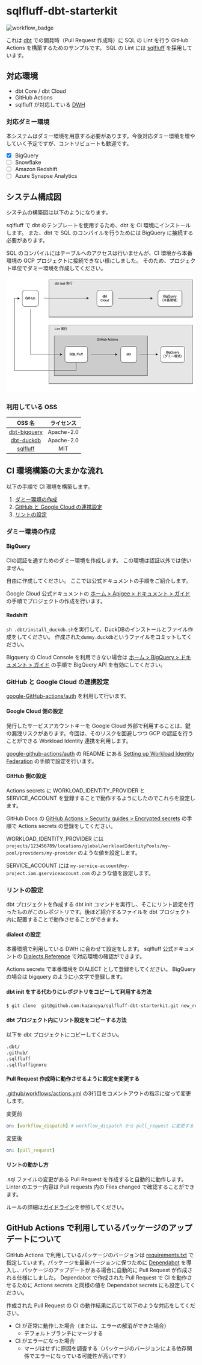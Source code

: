 # sqlfluff-dbt-starterkit
![workflow_badge](https://github.com/kazaneya/sqlfluff-dbt-starterkit/actions/workflows/actions.yml/badge.svg)

これは [dbt](https://docs.getdbt.com/docs/introduction) での開発時（Pull Request 作成時）に SQL の Lint を行う GitHub Actions を構築するためのサンプルです。
SQL の Lint には [sqlfluff](https://docs.sqlfluff.com/en/stable/) を採用しています。

## 対応環境
- dbt Core / dbt Cloud
- GitHub Actions
- sqlfluff が対応している [DWH](https://docs.sqlfluff.com/en/stable/dialects.html)

### 対応ダミー環境
本システムはダミー環境を用意する必要があります。今後対応ダミー環境を増やしていく予定ですが、コントリビュートも歓迎です。
- [x] BigQuery
- [ ] Snowflake
- [ ] Amazon Redshift
- [ ] Azure Synapse Analytics

## システム構成図
システムの構築図は以下のようになります。

sqlfluff で dbt のテンプレートを使用するため、dbt を CI 環境にインストールします。
また、dbt で SQL のコンパイルを行うためには BigQuery に接続する必要があります。

SQL のコンパイルにはテーブルへのアクセスは行いませんが、CI 環境から本番環境の GCP プロジェクトに接続できない様にしました。
そのため、プロジェクト単位でダミー環境を作成してください。

![diagram](docs/images/system_diagram.png)

### 利用している OSS
| OSS 名 | ライセンス |
| :-: | :-: |
| [dbt-bigquery](https://github.com/dbt-labs/dbt-bigquery) | Apache-2.0 |
| [dbt-duckdb](https://github.com/duckdb/dbt-duckdb) | Apache-2.0 |
| [sqlfluff](https://github.com/sqlfluff/sqlfluff) | MIT |

## CI 環境構築の大まかな流れ
以下の手順で CI 環境を構築します。
1. [ダミー環境の作成](#ダミー環境の作成)
2. [GitHub と Google Cloud の連携設定](#github-と-google-cloud-の連携設定)
3. [リントの設定](#リントの設定)

### ダミー環境の作成

#### BigQuery
CIの認証を通すためのダミー環境を作成します。
この環境は認証以外では使いません。

自由に作成してください。
ここでは公式ドキュメントの手順をご紹介します。

Google Cloud 公式ドキュメントの [ホーム > Apigee  > ドキュメント  > ガイド](https://cloud.google.com/apigee/docs/hybrid/v1.2/precog-gcpproject?hl=ja) の手順でプロジェクトの作成を行います。

#### Redshift
`sh .dbt/install_duckdb.sh`を実行して、DuckDBのインストールとファイル作成をしてください。
作成された`dummy.duckdb`というファイルをコミットしてください。

Bigquery の Cloud Console を利用できない場合は [ホーム > BigQuery > ドキュメント > ガイド](https://cloud.google.com/bigquery/docs/bigquery-web-ui?hl=ja) の手順で BigQuery API を有効にしてください。

### GitHub と Google Cloud の連携設定
[google-GitHub-actions/auth](https://github.com/google-github-actions/auth) を利用して行います。

#### Google Cloud 側の設定
発行したサービスアカウントキーを Google Cloud 外部で利用することは、鍵の漏洩リスクがあります。今回は、そのリスクを回避しつつ GCP の認証を行うことができる Workload Identity 連携を利用します。

[google-github-actions/auth](https://github.com/google-github-actions/auth) の README にある [Setting up Workload Identity Federation](https://github.com/google-github-actions/auth#setting-up-workload-identity-federation) の手順で設定を行います。

#### GitHub 側の設定
Actions secrets に WORKLOAD_IDENTITY_PROVIDER と SERVICE_ACCOUNT を登録することで動作するようにしたのでこれらを設定します。

GitHub Docs の [GitHub Actions > Security guides > Encrypted secrets](https://docs.github.com/en/actions/security-guides/encrypted-secrets) の手順で Actions secrets の登録をしてください。

WORKLOAD_IDENTITY_PROVIDER には `projects/123456789/locations/global/workloadIdentityPools/my-pool/providers/my-provider` のような値を設定します。

SERVICE_ACCOUNT には `my-service-account@my-project.iam.gserviceaccount.com` のような値を設定します。

### リントの設定
dbt プロジェクトを作成する dbt init コマンドを実行し、そこにリント設定を行ったものがこのレポジトリです。後ほど紹介するファイルを dbt プロジェクト内に配置することで動作させることができます。

#### dialect の設定
本番環境で利用している DWH に合わせて設定をします。
sqlfluff 公式ドキュメントの [Dialects Reference](https://docs.sqlfluff.com/en/stable/dialects.html?highlight=dialect) で対応環境の確認ができます。

Actions secrets で本番環境を DIALECT として登録をしてください。
BigQuery の場合は bigquery のように小文字で登録します。

#### dbt init をする代わりにレポジトリをコピーして利用する方法
```sh
$ git clone  git@github.com:kazaneya/sqlfluff-dbt-starterkit.git new_repo
```

#### dbt プロジェクト内にリント設定をコピーする方法
以下を dbt プロジェクトにコピーしてください。

```
.dbt/
.github/
.sqlfluff
.sqlfluffignore
```

#### Pull Request 作成時に動作させるように設定を変更する
[.github/workflows/actions.yml](.github/workflows/actions.yml#L3) の3行目をコメントアウトの指示に従って変更します。

変更前
```yml
on: [workflow_dispatch] # workflow_dispatch から pull_request に変更する
```

変更後
```yml
on: [pull_request]
```

#### リントの動かし方
.sql ファイルの変更がある Pull Request を作成すると自動的に動作します。
Linter のエラー内容は Pull requests 内の Files changed で確認することができます。

ルールの詳細は[ガイドライン](docs/guideline.md)を参照してください。

## GitHub Actions で利用しているパッケージのアップデートについて
GitHub Actions で利用しているパッケージのバージョンは [requirements.txt](requirements.txt) で指定しています。パッケージを最新バージョンに保つために [Dependabot](https://docs.github.com/ja/code-security/dependabot) を導入し、パッケージのアップデートがある場合に自動的に Pull Request が作成される仕様にしました。
Dependabot で作成された Pull Request で CI を動作させるために Actions secrets と同様の値を Dependabot secrets にも設定してください。

作成された Pull Request の CI の動作結果に応じて以下のような対応をしてください。
- CI が正常に動作した場合（または、エラーの解消ができた場合）
  - デフォルトブランチにマージする
- CI がエラーになった場合
  - マージはせずに原因を調査する（パッケージのバージョンによる依存関係でエラーになっている可能性が高いです）
